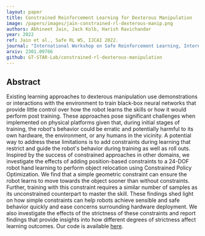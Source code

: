 ```yaml
---
layout: paper
title: Constrained Reinforcement Learning for Dexterous Manipulation
image: /papers/images/jain-constrained-rl-dexterous-manip.png
authors: Abhineet Jain, Jack Kolb, Harish Ravichandar
year: 2022
ref: Jain et al., Safe RL WS, IJCAI 2022.
journal: "International Workshop on Safe Reinforcement Learning, International Joint Conference on Artificial Intelligence (IJCAI)"
arxiv: 2301.09766
github: GT-STAR-Lab/constrained-rl-dexterous-manipulation
---
```


## Abstract

Existing learning approaches to dexterous manipulation use demonstrations or interactions with the environment to train black-box neural networks that provide little control over how the robot learns the skills or how it would perform post training. These approaches pose significant challenges when implemented on physical platforms given that, during initial stages of training, the robot's behavior could be erratic and potentially harmful to its own hardware, the environment, or any humans in the vicinity. A potential way to address these limitations is to add constraints during learning that restrict and guide the robot's behavior during training as well as roll outs. Inspired by the success of constrained approaches in other domains, we investigate the effects of adding position-based constraints to a 24-DOF robot hand learning to perform object relocation using Constrained Policy Optimization. We find that a simple geometric constraint can ensure the robot learns to move towards the object sooner than without constraints. Further, training with this constraint requires a similar number of samples as its unconstrained counterpart to master the skill. These findings shed light on how simple constraints can help robots achieve sensible and safe behavior quickly and ease concerns surrounding hardware deployment. We also investigate the effects of the strictness of these constraints and report findings that provide insights into how different degrees of strictness affect learning outcomes. Our code is available [here](https://github.com/GT-STAR-Lab/constrained-rl-dexterous-manipulation).
